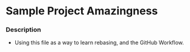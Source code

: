 # Sample Project Amazingness

### Description
- Using this file as a way to learn rebasing, and the GitHub Workflow.

